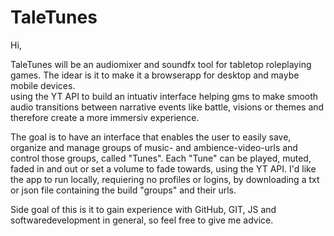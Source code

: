 # TaleTunes

Hi,

TaleTunes will be an audiomixer and soundfx tool for tabletop roleplaying games.
The idear is it to make it a browserapp for desktop and maybe mobile devices.  
using the YT API to build an intuativ interface helping gms to make smooth audio transitions 
between narrative events like battle, visions or themes and therefore create a more immersiv experience.  

The goal is to have an interface that enables the user to easily save, 
organize and manage groups of music- and ambience-video-urls and control those groups,
called "Tunes". Each "Tune" can be played, muted, faded in and out or set a volume to fade towards, 
using the YT API. I'd like the app to run locally, requiering no profiles or logins, 
by downloading a txt or json file containing the build "groups" and their urls.

Side goal of this is it to gain experience with GitHub, GIT, JS and softwaredevelopment in general,
so feel free to give me advice.

